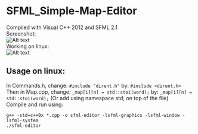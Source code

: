 SFML_Simple-Map-Editor
======================

Compiled with Visual C++ 2012 and SFML 2.1
<br/>
Screenshot:<br/>
![Alt text](http://i.imgur.com/tqg8kww.png "Screenshot without borders")
<br/>
Working on linux: <br/>
![Alt text](http://i.imgur.com/5H4YtvM.png "Xubuntu")

## Usage on linux:
In Commands.h, change:
` #include "dirent.h" `
by:
` #include <dirent.h> `
<br/>
Then in Map.cpp, change:
` _map[i][n] = std::stoi(word); `
by:
` _map[i][n] = std::stoi(word); `
(Or add using namespace std; on top of the file)
<br/>
Compile and run using:
```
g++ -std=c++0x *.cpp -o sfml-editor -lsfml-graphics -lsfml-window -lsfml-system
./sfml-editor
```